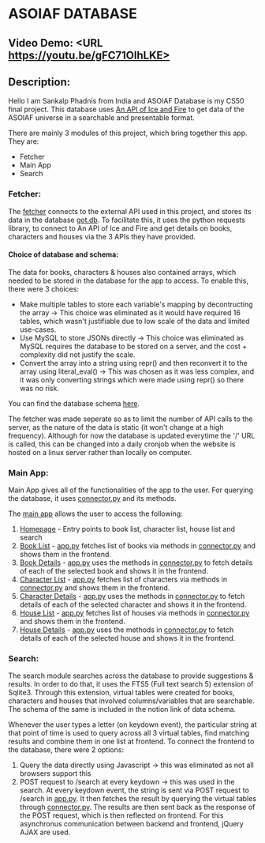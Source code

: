 # ASOIAF DATABASE
## Video Demo:  <URL https://youtu.be/gFC71OlhLKE>
## Description:
Hello I am Sankalp Phadnis from India and ASOIAF Database is my CS50 final project. This database uses [An API of Ice and Fire](https://anapioficeandfire.com/) to get data of the ASOIAF universe in a searchable and presentable format.

There are mainly 3 modules of this project, which bring together this app. They are:
- Fetcher
- Main App
- Search

### Fetcher:
The [fetcher](/fetcher.py) connects to the external API used in this project, and stores its data in the database [got.db](/got.db). To facilitate this, it uses the python requests library, to connect to An API of Ice and Fire and get details on books, characters and houses via the 3 APIs they have provided. 

#### Choice of database and schema:
The data for books, characters & houses also contained arrays, which needed to be stored in the database for the app to access. To enable this, there were 3 choices:
- Make multiple tables to store each variable's mapping by decontructing the array -> This choice was eliminated as it would have required 16 tables, which wasn't justifiable due to low scale of the data and limited use-cases.
- Use MySQL to store JSONs directly -> This choice was eliminated as MySQL requires the database to be stored on a server, and the cost + complexity did not justify the scale.
- Convert the array into a string using repr() and then reconvert it to the array using literal_eval() -> This was chosen as it was less complex, and it was only converting strings which were made using repr() so there was no risk.

You can find the database schema [here](https://emphasized-bird-905.notion.site/ASOIAF-Database-270186b6ebac4302bf2a9823b4ca414f).

The fetcher was made seperate so as to limit the number of API calls to the server, as the nature of the data is static (it won't change at a high frequency). Although for now the database is updated everytime the '/' URL is called, this can be changed into a daily cronjob when the website is hosted on a linux server rather than locally on computer.

### Main App:
Main App gives all of the functionalities of the app to the user. For querying the database, it uses [connector.py](/connector.py) and its methods.

The [main app](/app.py) allows the user to access the following:
1. [Homepage](/templates/homepage.html) - Entry points to book list, character list, house list and search
2. [Book List](/templates/book_list.html) - [app.py](/app.py) fetches list of books via methods in [connector.py](/connector.py) and shows them in the frontend.
3. [Book Details](/templates/bookdetails.html) - [app.py](/app.py) uses the methods in [connector.py](/connector.py) to fetch details of each of the selected book and shows it in the frontend.
4. [Character List](/templates/character_list.html) - [app.py](/app.py) fetches list of characters via methods in [connector.py](/connector.py) and shows them in the frontend.
5. [Character Details](/templates/characterdetails.html) - [app.py](/app.py) uses the methods in [connector.py](/connector.py) to fetch details of each of the selected character and shows it in the frontend.
6. [House List](/templates/house_list.html) - [app.py](/app.py) fetches list of houses via methods in [connector.py](/connector.py) and shows them in the frontend.
7. [House Details](/templates/housedetails.html) - [app.py](/app.py) uses the methods in [connector.py](/connector.py) to fetch details of each of the selected house and shows it in the frontend.

### Search:
The search module searches across the database to provide suggestions & results. In order to do that, it uses the FTS5 (Full text search 5) extension of Sqlite3. Through this extension, virtual tables were created for books, characters and houses that involved columns/variables that are searchable. The schema of the same is included in the notion link of data schema.

Whenever the user types a letter (on keydown event), the particular string at that point of time is used to query across all 3 virtual tables, find matching results and combine them in one list at frontend. To connect the frontend to the database, there were 2 options:
1. Query the data directly using Javascript -> this was eliminated as not all browsers support this
2. POST request to /search at every keydown -> this was used in the search. At every keydown event, the string is sent via POST request to /search in [app.py](/app.py). It then fetches the result by querying the virtual tables through [connector.py](/connector.py). The results are then sent back as the response of the POST request, which is then reflected on frontend. For this asynchronus communication between backend and frontend, jQuery AJAX are used.

